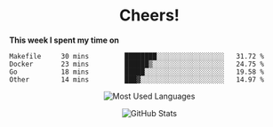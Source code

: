 <h1 align="center">Cheers!</h1>

**This week I spent my time on**
<!--START_SECTION:waka-->

```text
Makefile     30 mins         ████████░░░░░░░░░░░░░░░░░   31.72 %
Docker       23 mins         ██████▒░░░░░░░░░░░░░░░░░░   24.75 %
Go           18 mins         █████░░░░░░░░░░░░░░░░░░░░   19.58 %
Other        14 mins         ███▓░░░░░░░░░░░░░░░░░░░░░   14.97 %
```

<!--END_SECTION:waka-->

<p align="center"><img src="https://github-readme-stats.vercel.app/api/top-langs/?username=thnkrn&layout=compact&hide=html&theme=tokyonight" alt="Most Used Languages" /></p>

<p align="center"><img src="https://github-readme-stats.vercel.app/api?username=thnkrn&show_icons=true&count_private=true&theme=tokyonight" alt="GitHub Stats" /></p>

<!-- <p align="center"><a href="https://wakatime.com"><img src="https://wakatime.com/share/@thnkrn/40092326-d1bd-471b-89da-9a7c63939402.png" /></p>
 -->
